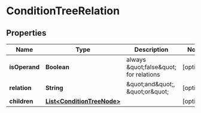 

# ConditionTreeRelation


## Properties

| Name | Type | Description | Notes |
|------------ | ------------- | ------------- | -------------|
|**isOperand** | **Boolean** | always \&quot;false\&quot; for relations |  [optional] |
|**relation** | **String** | \&quot;and\&quot;, \&quot;or\&quot; |  [optional] |
|**children** | [**List&lt;ConditionTreeNode&gt;**](ConditionTreeNode.md) |  |  [optional] |



